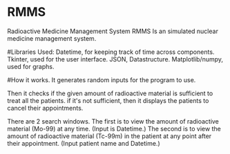 # RMMS
Radioactive Medicine Management System
RMMS Is an simulated nuclear medicine management system.


#Libraries Used:
Datetime, for keeping track of time across components.
Tkinter, used for the user interface.
JSON, Datastructure.
Matplotlib/numpy, used for graphs.


#How it works.
It generates random inputs for the program to use.

Then it checks if the given amount of radioactive material is sufficient to treat all the patients.
if it's not sufficient, then it displays the patients to cancel their appointments.

There are 2 search windows.
The first is to view the amount of radioactive material (Mo-99) at any time. (Input is Datetime.)
The second is to view the amount of radioactive material (Tc-99m) in the patient at any point after their appointment. (Input patient name and Datetime.)
